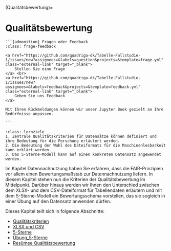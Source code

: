 (Qualitätsbewertung)=
# Qualitätsbewertung

````{margin}
```{admonition} Fragen oder Feedback 
:class: frage-feedback

<a href="https://github.com/quadriga-dk/Tabelle-Fallstudie-1/issues/new?assignees=&labels=question&projects=&template=frage.yml" class="external-link" target="_blank">
    Stellen Sie eine Frage
</a> <br>
<a href="https://github.com/quadriga-dk/Tabelle-Fallstudie-1/issues/new?assignees=&labels=feedback&projects=&template=feedback.yml" class="external-link" target="_blank">
    Geben Sie uns Feedback
</a>

Mit Ihren Rückmeldungen können wir unser Jupyter Book gezielt an Ihre Bedürfnisse anpassen.

```
````

```{admonition} Lernziel: Sicherstellen der Qualität von Datensätzen
:class: lernziele
1. Zentrale Qualitätskriterien für Datensätze können definiert und ihre Bedeutung für die Forschung erläutert werden.
2. Die Bedeutung der Wahl des Dateiformats für die Maschinenlesbarkeit kann erklärt werden.
3. Das 5-Sterne-Modell kann auf einen konkreten Datensatz angewendet werden.
``` 

Im Kapitel Datennachnutzung haben Sie erfahren, dass die FAIR-Prinzipien vor allem einen Bewertungsmaßstab zur Datennachnutzung liefern. In diesem Kapitel stehen nun die Kriterien der Qualitätsbewertung im Mittelpunkt. Darüber hinaus werden wir Ihnen den Unterschied zwischen dem XLSX- und dem CSV-Dateiformat für Tabellendaten erläutern und mit dem 5-Sterne-Modell ein Bewertungsschema vorstellen, das sie sogleich in einer Übung auf den Datensatz anwenden dürfen.  

Dieses Kapitel teilt sich in folgende Abschnitte: 

- [Qualitätskriterien](/Markdown/4_1_Qualitätskriterien.md)
- [XLSX und CSV](/Markdown/4_2_XLSXundCSV.md)
- [5-Sterne](/Markdown/4_3_5-Sterne.md)
- [Übung_5-Sterne](/Markdown/4_4_Übung_5-Sterne.md)
- [Resümee Qualitätsbewertung](/Markdown/4_5_Resümee_Qualität.md)
